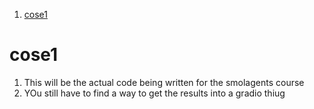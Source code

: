 1. [cose1](#cose1)

# cose1

1. This will be the actual code being written for the smolagents course
2. YOu still have to find a way to get the results into a gradio thiug
